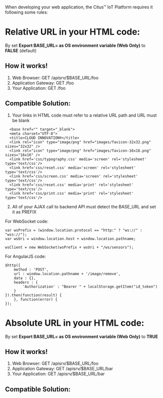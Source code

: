 When developing your web application, the Citus™ IoT Platform requires it following some rules:

Relative URL in your HTML code:
===============================
By set **Export BASE_URL= as OS environment variable (Web Only)** to **FALSE** (default)

How it works!
------------

1. Web Browser: GET /apisrv/$BASE_URL/foo 
2. Application Gateway: GET /foo 
3. Your Application: GET /foo 

Compatible Solution:
-------------------

1. Your links in HTML code must refer to a relative URL path and <base> URL must be blank

```
  <base href="" target="_blank">
  <meta charset="UTF-8">
  <title>CLOUD INNOVATION®</title>
  <link rel="icon" type="image/png" href="images/favicon-32x32.png" sizes="32x32" />
  <link rel="icon" type="image/png" href="images/favicon-16x16.png" sizes="16x16" />
  <link href='css/typography.css' media='screen' rel='stylesheet' type='text/css'/>
  <link href='css/reset.css' media='screen' rel='stylesheet' type='text/css'/>
  <link href='css/screen.css' media='screen' rel='stylesheet' type='text/css'/>
  <link href='css/reset.css' media='print' rel='stylesheet' type='text/css'/>
  <link href='css/print.css' media='print' rel='stylesheet' type='text/css'/>
```
2. All of your AJAX call to backend API must detect the BASE_URL and set it as PREFIX


For WebSocket code:

```
var wsPrefix = (window.location.protocol == "http:" ? "ws://" : "wss://");
var wsUri = window.location.host + window.location.pathname;

wsClient = new WebSocket(wsPrefix + wsUri + "/ws/sensors");
```

For AngularJS code:
```
$http({
	method : 'POST',
	url : window.location.pathname + '/image/remove',
	data : {},
	headers : {
		'Authorization' : "Bearer " + localStorage.getItem("id_token")
	}
}).then(function(result) {
	}, function(error) {
});
```

Absolute URL in your HTML code:
===============================
By set **Export BASE_URL= as OS environment variable (Web Only)** to **TRUE**


How it works!
------------

1. Web Browser: GET /apisrv/$BASE_URL/foo 
2. Application Gateway: GET /apisrv/$BASE_URL/bar 
3. Your Application: GET /apisrv/$BASE_URL/bar 

Compatible Solution:
-------------------


